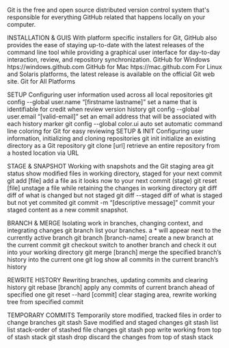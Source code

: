 Git is the free and open source distributed version control system that's responsible for everything GitHub
related that happens locally on your computer.


INSTALLATION & GUIS
With platform specific installers for Git, GitHub also provides the
ease of staying up-to-date with the latest releases of the command
line tool while providing a graphical user interface for day-to-day
interaction, review, and repository synchronization.
GitHub for Windows
htps://windows.github.com
GitHub for Mac
htps://mac.github.com
For Linux and Solaris platforms, the latest release is available on
the official Git web site.
Git for All Platforms



SETUP
Configuring user information used across all local repositories
git config --global user.name “[firstname lastname]”
set a name that is identifiable for credit when review version history
git config --global user.email “[valid-email]”
set an email address that will be associated with each history marker
git config --global color.ui auto
set automatic command line coloring for Git for easy reviewing
SETUP & INIT
Configuring user information, initializing and cloning repositories
git init
initialize an existing directory as a Git repository
git clone [url]
retrieve an entire repository from a hosted location via URL


STAGE & SNAPSHOT
Working with snapshots and the Git staging area
git status
show modified files in working directory, staged for your next commit
git add [file]
add a file as it looks now to your next commit (stage)
git reset [file]
unstage a file while retaining the changes in working directory
git diff
diff of what is changed but not staged
git diff --staged
diff of what is staged but not yet commited
git commit -m “[descriptive message]”
commit your staged content as a new commit snapshot.

BRANCH & MERGE
Isolating work in branches, changing context, and integrating changes
git branch
list your branches. a * will appear next to the currently active branch
git branch [branch-name]
create a new branch at the current commit
git checkout
switch to another branch and check it out into your working directory
git merge [branch]
merge the specified branch’s history into the current one
git log
show all commits in the current branch’s history


REWRITE HISTORY
Rewriting branches, updating commits and clearing history
git rebase [branch]
apply any commits of current branch ahead of specified one
git reset --hard [commit]
clear staging area, rewrite working tree from specified commit



TEMPORARY COMMITS
Temporarily store modified, tracked files in order to change branches
git stash
Save modified and staged changes
git stash list
list stack-order of stashed file changes
git stash pop
write working from top of stash stack
git stash drop
discard the changes from top of stash stack
